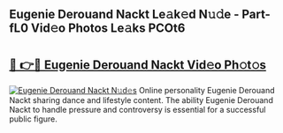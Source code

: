 ## Eugenie Derouand Nackt Le𝚊k𝚎d N𝚞𝚍e - Part-fL0 Vid𝚎o Photos Le𝚊ks PCOt6

# <h2><a href="http://fbaru5.evod.top/?m=Eugenie+Derouand+Nackt">🔗 👉🔴 Eugenie Derouand Nackt Vid𝚎o Ph𝚘t𝚘s</a></h2>

[![Eugenie Derouand Nackt N𝚞d𝚎s](https://i.imgur.com/8V9OHl7.gif)](http://fbaru5.evod.top/?m=Eugenie+Derouand+Nackt)
Online personality Eugenie Derouand Nackt sharing dance and lifestyle content. The ability Eugenie Derouand Nackt to handle pressure and controversy is essential for a successful public figure. 
